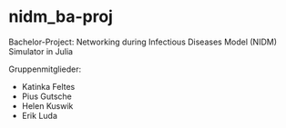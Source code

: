 # nidm_ba-proj
Bachelor-Project: Networking during Infectious Diseases Model (NIDM) Simulator in Julia

Gruppenmitglieder:
* Katinka Feltes
* Pius Gutsche
* Helen Kuswik
* Erik Luda